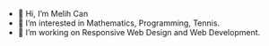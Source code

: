 - 👋 Hi, I’m Melih Can
- 👀 I’m interested in Mathematics, Programming, Tennis.
- 🌱 I’m working on Responsive Web Design and Web Development.



<!---
MD2208/MD2208 is a ✨ special ✨ repository because its `README.md` (this file) appears on your GitHub profile.
You can click the Preview link to take a look at your changes.
--->
